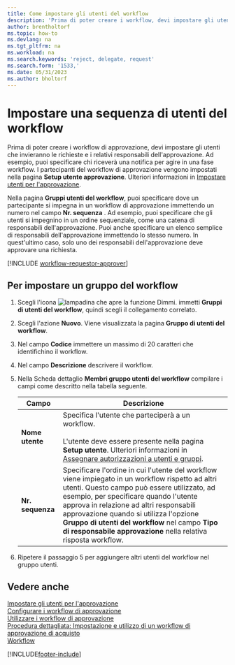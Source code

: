 ```yaml
---
title: Come impostare gli utenti del workflow
description: 'Prima di poter creare i workflow, devi impostare gli utenti che parteciperanno agli stessi nella pagina Setup utente approvazione.'
author: brentholtorf
ms.topic: how-to
ms.devlang: na
ms.tgt_pltfrm: na
ms.workload: na
ms.search.keywords: 'reject, delegate, request'
ms.search.form: '1533,'
ms.date: 05/31/2023
ms.author: bholtorf
---
```

# Impostare una sequenza di utenti del workflow

Prima di poter creare i workflow di approvazione, devi impostare gli utenti che invieranno le richieste e i relativi responsabili dell'approvazione. Ad esempio, puoi specificare chi riceverà una notifica per agire in una fase workflow. I partecipanti del workflow di approvazione vengono impostati nella pagina **Setup utente approvazione**. Ulteriori informazioni in [Impostare utenti per l'approvazione](across-how-to-set-up-approval-users.md).

Nella pagina **Gruppi utenti del workflow**, puoi specificare dove un partecipante si impegna in un workflow di approvazione immettendo un numero nel campo **Nr. sequenza** . Ad esempio, puoi specificare che gli utenti si impegnino in un ordine sequenziale, come una catena di responsabili dell'approvazione. Puoi anche specificare un elenco semplice di responsabili dell'approvazione immettendo lo stesso numero. In quest'ultimo caso, solo uno dei responsabili dell'approvazione deve approvare una richiesta.

[!INCLUDE [workflow-requestor-approver](includes/workflow-requestor-approver.md)]

## Per impostare un gruppo del workflow

1. Scegli l'icona ![lampadina che apre la funzione Dimmi.](media/ui-search/search_small.png "Informazioni sull'operazione che si desidera eseguire") immetti **Gruppi di utenti del workflow**, quindi scegli il collegamento correlato.  
2. Scegli l'azione **Nuovo**. Viene visualizzata la pagina **Gruppo di utenti del workflow**.  
3. Nel campo **Codice** immettere un massimo di 20 caratteri che identifichino il workflow.  
4. Nel campo  **Descrizione** descrivere il workflow.  
5. Nella Scheda dettaglio **Membri gruppo utenti del workflow** compilare i campi come descritto nella tabella seguente.  

   |Campo|Descrizione|
   |-----|-----------|
   |**Nome utente**|Specifica l'utente che parteciperà a un workflow.<br /><br /> L'utente deve essere presente nella pagina **Setup utente**. Ulteriori informazioni in [Assegnare autorizzazioni a utenti e gruppi](ui-define-granular-permissions.md).|
   |**Nr. sequenza**|Specificare l'ordine in cui l'utente del workflow viene impiegato in un workflow rispetto ad altri utenti. Questo campo può essere utilizzato, ad esempio, per specificare quando l'utente approva in relazione ad altri responsabili approvazione quando si utilizza l'opzione **Gruppo di utenti del workflow** nel campo **Tipo di responsabile approvazione** nella relativa risposta workflow.| 

6. Ripetere il passaggio 5 per aggiungere altri utenti del workflow nel gruppo utenti.  

## Vedere anche

[Impostare gli utenti per l'approvazione](across-how-to-set-up-approval-users.md)  
[Configurare i workflow di approvazione](across-set-up-workflows.md)  
[Utilizzare i workflow di approvazione](across-use-workflows.md)  
[Procedura dettagliata: Impostazione e utilizzo di un workflow di approvazione di acquisto](walkthrough-setting-up-and-using-a-purchase-approval-workflow.md)  
[Workflow](across-workflow.md)  

[!INCLUDE[footer-include](includes/footer-banner.md)]
